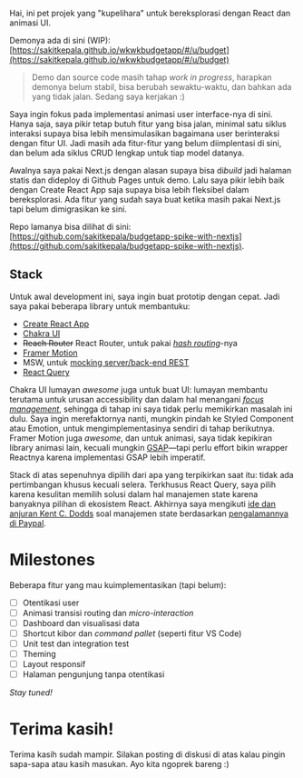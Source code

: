 Hai, ini pet projek yang "kupelihara" untuk bereksplorasi dengan React dan animasi UI.

Demonya ada di sini (WIP): [https://sakitkepala.github.io/wkwkbudgetapp/#/u/budget](https://sakitkepala.github.io/wkwkbudgetapp/#/u/budget)

> Demo dan source code masih tahap _work in progress_, harapkan demonya belum stabil, bisa berubah sewaktu-waktu, dan bahkan ada yang tidak jalan. Sedang saya kerjakan :)

Saya ingin fokus pada implementasi animasi user interface-nya di sini. Hanya saja, saya pikir tetap butuh fitur yang bisa jalan, minimal satu siklus interaksi supaya bisa lebih mensimulasikan bagaimana user berinteraksi dengan fitur UI. Jadi masih ada fitur-fitur yang belum diimplentasi di sini, dan belum ada siklus CRUD lengkap untuk tiap model datanya.

Awalnya saya pakai Next.js dengan alasan supaya bisa di*build* jadi halaman statis dan dideploy di Github Pages untuk demo. Lalu saya pikir lebih baik dengan Create React App saja supaya bisa lebih fleksibel dalam bereksplorasi. Ada fitur yang sudah saya buat ketika masih pakai Next.js tapi belum dimigrasikan ke sini.

Repo lamanya bisa dilihat di sini: [https://github.com/sakitkepala/budgetapp-spike-with-nextjs](https://github.com/sakitkepala/budgetapp-spike-with-nextjs).

## Stack

Untuk awal development ini, saya ingin buat prototip dengan cepat. Jadi saya pakai beberapa library untuk membantuku:

- [Create React App](https://create-react-app.dev/docs/getting-started)
- [Chakra UI](https://chakra-ui.com/docs/getting-started)
- ~~Reach Router~~ React Router, untuk pakai _[hash routing](https://reactrouter.com/web/api/HashRouter)_-nya
- [Framer Motion](https://www.framer.com/api/motion/)
- MSW, untuk [mocking server/back-end REST](https://mswjs.io/docs/getting-started/mocks/rest-api)
- [React Query](https://react-query.tanstack.com/overview)

Chakra UI lumayan _awesome_ juga untuk buat UI: lumayan membantu terutama untuk urusan accessibility dan dalam hal menangani [_focus management_](https://chakra-ui.com/docs/overlay/modal#keyboard-and-focus-management), sehingga di tahap ini saya tidak perlu memikirkan masalah ini dulu. Saya ingin merefaktornya nanti, mungkin pindah ke Styled Component atau Emotion, untuk mengimplementasinya sendiri di tahap berikutnya. Framer Motion juga _awesome_, dan untuk animasi, saya tidak kepikiran library animasi lain, kecuali mungkin [GSAP](https://greensock.com/docs/v3/GSAP)&mdash;tapi perlu effort bikin wrapper Reactnya karena implementasi GSAP lebih imperatif.

Stack di atas sepenuhnya dipilih dari apa yang terpikirkan saat itu: tidak ada pertimbangan khusus kecuali selera. Terkhusus React Query, saya pilih karena kesulitan memilih solusi dalam hal manajemen state karena banyaknya pilihan di ekosistem React. Akhirnya saya mengikuti [ide dan anjuran Kent C. Dodds](https://kentcdodds.com/blog/application-state-management-with-react) soal manajemen state berdasarkan [pengalamannya di Paypal](https://epicreact.dev/my-state-management-mistake/).

# Milestones

Beberapa fitur yang mau kuimplementasikan (tapi belum):

- [ ] Otentikasi user
- [ ] Animasi transisi routing dan _micro-interaction_
- [ ] Dashboard dan visualisasi data
- [ ] Shortcut kibor dan _command pallet_ (seperti fitur VS Code)
- [ ] Unit test dan integration test
- [ ] Theming
- [ ] Layout responsif
- [ ] Halaman pengunjung tanpa otentikasi

_Stay tuned!_

# Terima kasih!

Terima kasih sudah mampir. Silakan posting di diskusi di atas kalau pingin sapa-sapa atau kasih masukan. Ayo kita ngoprek bareng :)
